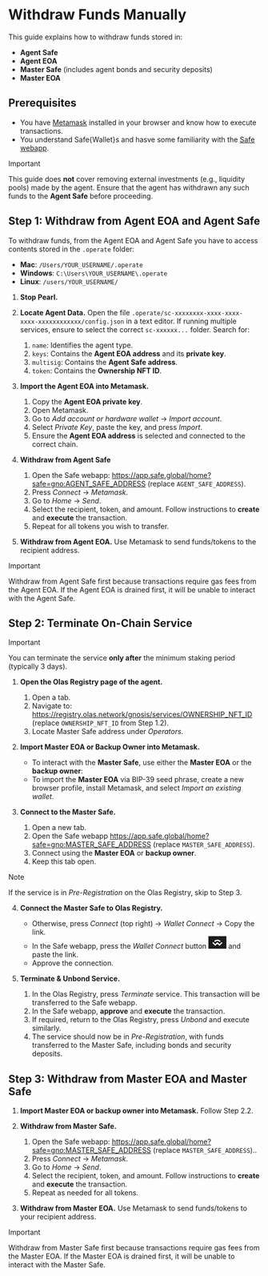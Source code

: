 # Withdraw Funds Manually

This guide explains how to withdraw funds stored in:

- **Agent Safe**
- **Agent EOA**
- **Master Safe** (includes agent bonds and security deposits)
- **Master EOA**

 ## Prerequisites

- You have [Metamask](https://metamask.io/) installed in your browser and know how to execute transactions.
- You understand Safe{Wallet}s and hasve some familiarity with the [Safe webapp](https://app.safe.global/).

> [!IMPORTANT]
> This guide does **not** cover removing external investments (e.g., liquidity pools) made by the agent. Ensure that the agent has withdrawn any such funds to the **Agent Safe** before proceeding.

## Step 1: Withdraw from Agent EOA and Agent Safe

To withdraw funds, from the Agent EOA and Agent Safe you have to access contents stored in the `.operate` folder:

- **Mac**: `/Users/YOUR_USERNAME/.operate`
- **Windows**: `C:\Users\YOUR_USERNAME\.operate`
- **Linux**: `/users/YOUR_USERNAME/`

1. **Stop Pearl.**

2. **Locate Agent Data.** Open the file `.operate/sc-xxxxxxxx-xxxx-xxxx-xxxx-xxxxxxxxxxxx/config.json` in a text editor. If running multiple services, ensure to select the correct `sc-xxxxxx...` folder. Search for:
   1. `name`: Identifies the agent type.
   2. `keys`: Contains the **Agent EOA address** and its **private key**.
   3. `multisig`: Contains the **Agent Safe address**.
   4. `token`: Contains the **Ownership NFT ID**.

3. **Import the Agent EOA into Metamask.**
   1. Copy the **Agent EOA private key**.
   2. Open Metamask.
   3. Go to *Add account or hardware wallet* → *Import account*.
   4. Select *Private Key*, paste the key, and press *Import*.
   5. Ensure the **Agent EOA address** is selected and connected to the correct chain.

4. **Withdraw from Agent Safe**
   1. Open the Safe webapp: https://app.safe.global/home?safe=gno:AGENT_SAFE_ADDRESS (replace `AGENT_SAFE_ADDRESS`).
   2. Press *Connect* → *Metamask*.
   3. Go to *Home* → *Send*.
   4. Select the recipient, token, and amount. Follow instructions to **create** and **execute** the transaction.
   5. Repeat for all tokens you wish to transfer.

5. **Withdraw from Agent EOA.** Use Metamask to send funds/tokens to the recipient address.

> [!IMPORTANT]
> Withdraw from Agent Safe first because transactions require gas fees from the Agent EOA. If the Agent EOA is drained first, it will be unable to interact with the Agent Safe.

## Step 2: Terminate On-Chain Service

> [!IMPORTANT]
> You can terminate the service **only after** the minimum staking period (typically 3 days).

1. **Open the Olas Registry page of the agent.**
   1. Open a tab.
   2. Navigate to: https://registry.olas.network/gnosis/services/OWNERSHIP_NFT_ID (replace `OWNERSHIP_NFT_ID` from Step 1.2).
   3. Locate Master Safe address under *Operators*.

2. **Import Master EOA or Backup Owner into Metamask.**
   - To interact with the **Master Safe**, use either the **Master EOA** or the **backup owner**:
   - To import the **Master EOA** via BIP-39 seed phrase, create a new browser profile, install Metamask, and select *Import an existing wallet*.

3. **Connect to the Master Safe.**
   1. Open a new tab.
   2. Open the Safe webapp https://app.safe.global/home?safe=gno:MASTER_SAFE_ADDRESS (replace `MASTER_SAFE_ADDRESS`).
   3. Connect using the **Master EOA** or **backup owner**.
   4. Keep this tab open.

> [!NOTE]
> If the service is in *Pre-Registration* on the Olas Registry, skip to Step 3.

4. **Connect the Master Safe to Olas Registry.**
   - Otherwise, press *Connect* (top right) → *Wallet Connect* → Copy the link.
   - In the Safe webapp, press the *Wallet Connect* button ![Wallet Connect](./images/wallet_connect.png) and paste the link.
   - Approve the connection.

5. **Terminate & Unbond Service.**
   1. In the Olas Registry, press *Terminate* service. This transaction will be transferred to the Safe webapp.
   2. In the Safe webapp, **approve** and **execute** the transaction.
   3. If required, return to the Olas Registry, press *Unbond* and execute similarly.
   4. The service should now be in *Pre-Registration*, with funds transferred to the Master Safe, including bonds and security deposits.

## Step 3: Withdraw from Master EOA and Master Safe

1. **Import Master EOA or backup owner into Metamask.** Follow Step 2.2.

2. **Withdraw from Master Safe.**
   1. Open the Safe webapp: https://app.safe.global/home?safe=gno:MASTER_SAFE_ADDRESS (replace `MASTER_SAFE_ADDRESS`)..
   2. Press *Connect* → *Metamask*.
   3. Go to *Home* → *Send*.
   4. Select the recipient, token, and amount. Follow instructions to **create** and **execute** the transaction.
   5. Repeat as needed for all tokens.

3. **Withdraw from Master EOA.** Use Metamask to send funds/tokens to your recipient address.

> [!IMPORTANT]
> Withdraw from Master Safe first because transactions require gas fees from the Master EOA. If the Master EOA is drained first, it will be unable to interact with the Master Safe.
